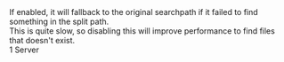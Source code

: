 <function name="holylib_filesystem_splitfallback" parent="" type="libraryfield">
    <description>
		If enabled, it will fallback to the original searchpath if it failed to find something in the split path.<br>
		This is quite slow, so disabling this will improve performance to find files that doesn't exist.<br>
    </description>
    <value>1</value>
    <realm>Server</realm>
</function>